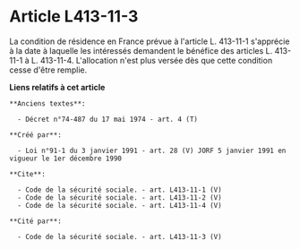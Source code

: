 # Article L413-11-3

La condition de résidence en France prévue à l'article L. 413-11-1 s'apprécie à la date à laquelle les intéressés demandent
le bénéfice des articles L. 413-11-1 à L. 413-11-4. L'allocation n'est plus versée dès que cette condition cesse d'être
remplie.

**Liens relatifs à cet article**

	**Anciens textes**:

	  - Décret n°74-487 du 17 mai 1974 - art. 4 (T)

	**Créé par**:

	  - Loi n°91-1 du 3 janvier 1991 - art. 28 (V) JORF 5 janvier 1991 en vigueur le 1er décembre 1990

	**Cite**:

	  - Code de la sécurité sociale. - art. L413-11-1 (V)
	  - Code de la sécurité sociale. - art. L413-11-2 (V)
	  - Code de la sécurité sociale. - art. L413-11-4 (V)

	**Cité par**:

	  - Code de la sécurité sociale. - art. L413-11-3 (V)
